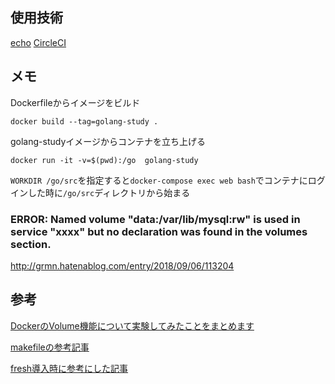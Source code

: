 ## 使用技術

[echo](https://echo.labstack.com/)
[CircleCI](https://circleci.com/)

## メモ

Dockerfileからイメージをビルド

```
docker build --tag=golang-study .
```
golang-studyイメージからコンテナを立ち上げる

```
docker run -it -v=$(pwd):/go  golang-study
```

`WORKDIR /go/src`を指定すると`docker-compose exec web bash`でコンテナにログインした時に`/go/src`ディレクトリから始まる

### ERROR: Named volume "data:/var/lib/mysql:rw" is used in service "xxxx" but no declaration was found in the volumes section.
http://grmn.hatenablog.com/entry/2018/09/06/113204

## 参考

[DockerのVolume機能について実験してみたことをまとめます](https://qiita.com/namutaka/items/f6a574f75f0997a1bb1d)

[makefileの参考記事](https://qiita.com/yoskeoka/items/317a3afab370155b3ae8)

[fresh導入時に参考にした記事](https://qiita.com/po3rin/items/9acd41ef428436335c97)